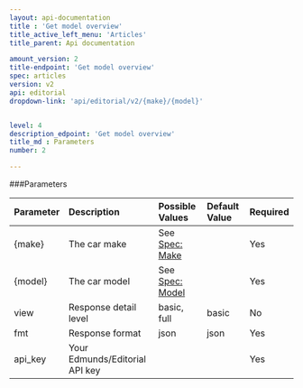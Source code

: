```yaml
---
layout: api-documentation
title : 'Get model overview'
title_active_left_menu: 'Articles'
title_parent: Api documentation

amount_version: 2
title-endpoint: 'Get model overview'
spec: articles
version: v2
api: editorial
dropdown-link: 'api/editorial/v2/{make}/{model}'


level: 4
description_edpoint: 'Get model overview'
title_md : Parameters
number: 2

---
```



###Parameters

| Parameter     | Description                           | Possible Values   	| Default Value | Required                                                  |
|:--------------|:--------------------------------------|:----------------------|:------------- |:----------------------------------------------------------|
| {make}        | The car make                          | See [Spec: Make](/api-documentation/vehicle/spec_make/v2/) |            | Yes                   |
| {model}       | The car model                         | See [Spec: Model](/api-documentation/vehicle/spec_model/v2/) |            | Yes                   |
| view          | Response detail level                 | basic, full           | basic         | No                                                        |
| fmt           | Response format                       | json                  | json          | Yes                                                       |
| api_key       | Your Edmunds/Editorial API key        |                       |               | Yes                                                       |

